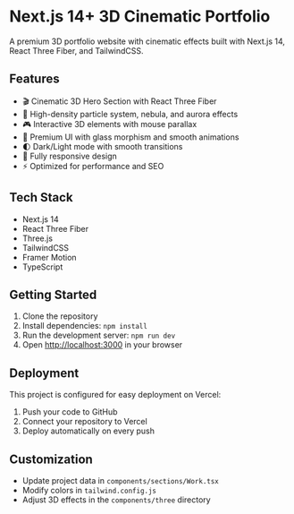 # Next.js 14+ 3D Cinematic Portfolio

A premium 3D portfolio website with cinematic effects built with Next.js 14, React Three Fiber, and TailwindCSS.

## Features

- 🎬 Cinematic 3D Hero Section with React Three Fiber
- 🌌 High-density particle system, nebula, and aurora effects
- 🎮 Interactive 3D elements with mouse parallax
- 🎨 Premium UI with glass morphism and smooth animations
- 🌓 Dark/Light mode with smooth transitions
- 📱 Fully responsive design
- ⚡ Optimized for performance and SEO

## Tech Stack

- Next.js 14
- React Three Fiber
- Three.js
- TailwindCSS
- Framer Motion
- TypeScript

## Getting Started

1. Clone the repository
2. Install dependencies: `npm install`
3. Run the development server: `npm run dev`
4. Open [http://localhost:3000](http://localhost:3000) in your browser

## Deployment

This project is configured for easy deployment on Vercel:

1. Push your code to GitHub
2. Connect your repository to Vercel
3. Deploy automatically on every push

## Customization

- Update project data in `components/sections/Work.tsx`
- Modify colors in `tailwind.config.js`
- Adjust 3D effects in the `components/three` directory